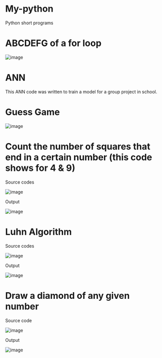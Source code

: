 # My-python
Python short programs

# ABCDEFG of a for loop
![image](https://user-images.githubusercontent.com/41402706/211504341-d2555b95-b3cc-476c-947a-935e29578b16.png)

# ANN
This ANN code was written to  train a model for a group project in school.


# Guess Game
![image](https://user-images.githubusercontent.com/41402706/211492347-9320454e-1eea-47d4-9fbe-5a91ed2de169.png)

# Count the number of squares that end in a certain number (this code shows for 4 & 9)
Source codes

![image](https://user-images.githubusercontent.com/41402706/211503683-ba9d731c-1962-4719-870e-ced9295e9fe0.png)

Output

![image](https://user-images.githubusercontent.com/41402706/211503386-7157ff5b-6cc1-4c8c-92db-3b7c167e427b.png)

# Luhn Algorithm
Source codes

![image](https://user-images.githubusercontent.com/41402706/211745343-6b5f429b-c01c-4309-bcc0-ba16b594f8de.png)

Output

![image](https://user-images.githubusercontent.com/41402706/211745227-46baad25-f57c-4fe4-b265-a85f88cf2c06.png)

# Draw a diamond of any given number
Source code

![image](https://user-images.githubusercontent.com/41402706/211748104-30b0f8f5-10f3-4474-867e-04cf8adea9ee.png)

Output

![image](https://user-images.githubusercontent.com/41402706/211747912-8dfc8a9e-167f-4487-ae86-e51add82c5cc.png)





